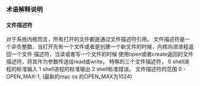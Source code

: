 ### 术语解释说明

#### 文件描述符
对于系统内核而言，所有打开的文件都是通过文件描述符引用。 文件描述符是一个非负整数，当打开先有一个文件或者是创建一个新文件的时候，内核向进进程返回一个文件
描述符，当读或者写一个文件的时候 使用open或者create返回的文件描述符，将其作为参数传送给read或write。 特殊的三个文件描述符， 0 shell进程的标准输入 
1 shell进程的标准输出 2 shell标准错误。 文件描述符的范围 0 - OPEN_MAX-1, (最新的mac os 的OPEN_MAX为1024)
